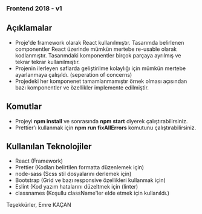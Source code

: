 ### Frontend 2018 - v1

## Açıklamalar

- Proje'de framework olarak React kullanılmıştır. Tasarımda belirlenen componentler React üzerinde mümkün mertebe re-usable olarak kodlanmıştır. Tasarımdaki komponentler birçok parçaya ayrılmış ve tekrar tekrar kullanılmıştır.
- Projenin ilerleyen saflarda geliştirilme kolaylığı için mümkün mertebe ayarlanmaya çalışıldı. (seperation of concerns)
- Projedeki her komponenet tamamlanmamıştır örnek olması açısından bazı komponentler ve özellikler implemente edilmiştir.

## Komutlar

- Projeyi **npm install** ve sonrasında **npm start** diyerek çalıştırabilirsiniz.
- Prettier'ı kullanmak için **npm run fixAllErrors** komutunu çalıştırabilirsiniz.

## Kullanılan Teknolojiler

- React (Framework)
- Prettier (Kodları belirtilen formatta düzenlemek için)
- node-sass (Scss stil dosyalarını derlemek için)
- Bootstrap (Grid ve bazı responsive özellikleri kullanmak için)
- Eslint (Kod yazım hatalarını düzeltmek için (linter)
- classnames (Koşullu className'ler elde etmek için kullanıldı.)


Teşekkürler,
Emre KAÇAN
